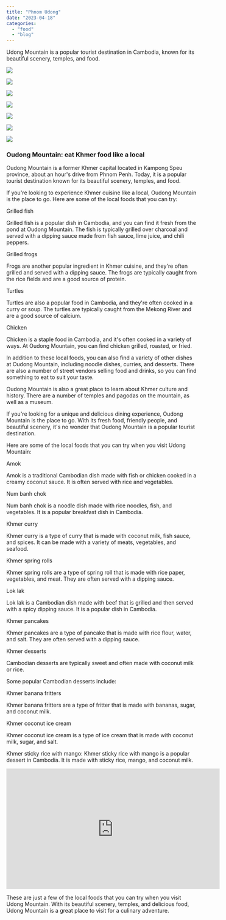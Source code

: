 ```yaml
---
title: "Phnom Udong"
date: "2023-04-18"
categories: 
  - "food"
  - "blog"
---
```


Udong Mountain is a popular tourist destination in Cambodia, known for its beautiful scenery, temples, and food.

![](https://cambopedia.com/wp-content/uploads/2023/04/IMG_1214-1024x768.jpeg)

![](https://cambopedia.com/wp-content/uploads/2023/04/IMG_1215-1024x768.jpeg)

![](https://cambopedia.com/wp-content/uploads/2023/04/IMG_1218-1024x768.jpeg)

![](https://cambopedia.com/wp-content/uploads/2023/04/IMG_1219-1024x768.jpeg)

![](https://cambopedia.com/wp-content/uploads/2023/04/IMG_1220-1024x768.jpeg)

![](https://cambopedia.com/wp-content/uploads/2023/04/IMG_1221-1024x768.jpeg)

![](https://cambopedia.com/wp-content/uploads/2023/04/IMG_1222-1024x768.jpeg)

### Oudong Mountain: eat Khmer food like a local

Oudong Mountain is a former Khmer capital located in Kampong Speu province, about an hour's drive from Phnom Penh. Today, it is a popular tourist destination known for its beautiful scenery, temples, and food.

If you're looking to experience Khmer cuisine like a local, Oudong Mountain is the place to go. Here are some of the local foods that you can try:

Grilled fish

Grilled fish is a popular dish in Cambodia, and you can find it fresh from the pond at Oudong Mountain. The fish is typically grilled over charcoal and served with a dipping sauce made from fish sauce, lime juice, and chili peppers.

Grilled frogs

Frogs are another popular ingredient in Khmer cuisine, and they're often grilled and served with a dipping sauce. The frogs are typically caught from the rice fields and are a good source of protein.

Turtles

Turtles are also a popular food in Cambodia, and they're often cooked in a curry or soup. The turtles are typically caught from the Mekong River and are a good source of calcium.

Chicken

Chicken is a staple food in Cambodia, and it's often cooked in a variety of ways. At Oudong Mountain, you can find chicken grilled, roasted, or fried.

In addition to these local foods, you can also find a variety of other dishes at Oudong Mountain, including noodle dishes, curries, and desserts. There are also a number of street vendors selling food and drinks, so you can find something to eat to suit your taste.

Oudong Mountain is also a great place to learn about Khmer culture and history. There are a number of temples and pagodas on the mountain, as well as a museum.

If you're looking for a unique and delicious dining experience, Oudong Mountain is the place to go. With its fresh food, friendly people, and beautiful scenery, it's no wonder that Oudong Mountain is a popular tourist destination.

Here are some of the local foods that you can try when you visit Udong Mountain:

Amok

Amok is a traditional Cambodian dish made with fish or chicken cooked in a creamy coconut sauce. It is often served with rice and vegetables.

Num banh chok

Num banh chok is a noodle dish made with rice noodles, fish, and vegetables. It is a popular breakfast dish in Cambodia.

Khmer curry

Khmer curry is a type of curry that is made with coconut milk, fish sauce, and spices. It can be made with a variety of meats, vegetables, and seafood.

Khmer spring rolls

Khmer spring rolls are a type of spring roll that is made with rice paper, vegetables, and meat. They are often served with a dipping sauce.

Lok lak

Lok lak is a Cambodian dish made with beef that is grilled and then served with a spicy dipping sauce. It is a popular dish in Cambodia.

Khmer pancakes

Khmer pancakes are a type of pancake that is made with rice flour, water, and salt. They are often served with a dipping sauce.

Khmer desserts

Cambodian desserts are typically sweet and often made with coconut milk or rice.

Some popular Cambodian desserts include:

Khmer banana fritters

Khmer banana fritters are a type of fritter that is made with bananas, sugar, and coconut milk.

Khmer coconut ice cream

Khmer coconut ice cream is a type of ice cream that is made with coconut milk, sugar, and salt.

Khmer sticky rice with mango: Khmer sticky rice with mango is a popular dessert in Cambodia. It is made with sticky rice, mango, and coconut milk.

<iframe src="https://www.youtube.com/embed/7WbHU66U7XY" title="YouTube video player" allow="accelerometer; autoplay; clipboard-write; encrypted-media; gyroscope; picture-in-picture; web-share" allowfullscreen width="560" height="315" frameborder="0"></iframe>

These are just a few of the local foods that you can try when you visit Udong Mountain. With its beautiful scenery, temples, and delicious food, Udong Mountain is a great place to visit for a culinary adventure.
